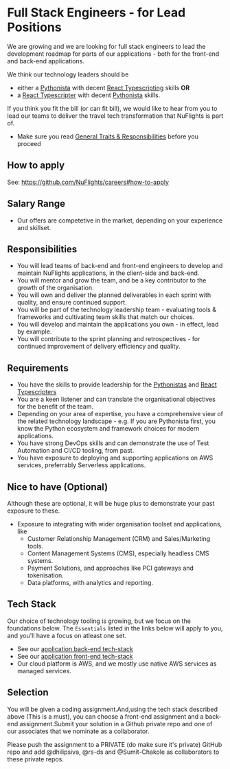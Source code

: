 # Full Stack Engineers - for Lead Positions

We are growing and we are looking for full stack engineers to lead the development roadmap for parts of our applications - both for the front-end and back-end applications.

We think our technology leaders should be 
* either a [Pythonista](https://github.com/NuFlights/careers/blob/main/open-positions/pythonista.md) with decent [React Typescripting](https://github.com/NuFlights/careers/blob/main/open-positions/react-typescripter.md) skills **OR** 
* a [React Typescripter](https://github.com/NuFlights/careers/blob/main/open-positions/react-typescripter.md) with decent [Pythonista](https://github.com/NuFlights/careers/blob/main/open-positions/pythonista.md) skills.
   
If you think you fit the bill (or can fit bill), we would like to hear from you to lead our teams to deliver the travel tech transformation that NuFlights is part of.
* Make sure you read [General Traits & Responsibilities](https://github.com/NuFlights/careers#general-traits--responsibilities) before you proceed

## How to apply

See: https://github.com/NuFlights/careers#how-to-apply

## Salary Range

* Our offers are competetive in the market, depending on your experience and skillset.

## Responsibilities

* You will lead teams of back-end and front-end engineers to develop and maintain NuFlights applications, in the client-side and back-end.
* You will mentor and grow the team, and be a key contributor to the growth of the organisation. 
* You will own and deliver the planned deliverables in each sprint with quality, and ensure continued support.
* You will be part of the technology leadership team - evaluating tools & frameworks and cultivating team skills that match our choices.
* You will develop and maintain the applications you own - in effect, lead by example.
* You will contribute to the sprint planning and retrospectives - for continued improvement of delivery efficiency and quality.

## Requirements

* You have the skills to provide leadership for the [Pythonistas](https://github.com/NuFlights/careers/blob/main/open-positions/pythonista.md) and [React Typescripters](https://github.com/NuFlights/careers/blob/main/open-positions/react-typescripter.md)
* You are a keen listener and can translate the organisational objectives for the benefit of the team.
* Depending on your area of expertise, you have a comprehensive view of the related technology landscape - e.g. If you are Pythonista first, you know the Python ecosystem and framework choices for modern applications.
* You have strong DevOps skills and can demonstrate the use of Test Automation and CI/CD tooling, from past.
* You have exposure to deploying and supporting applications on AWS services, preferrably Serverless applications.

## Nice to have (Optional)

Although these are optional, it will be huge plus to demonstrate your past exposure to these.

* Exposure to integrating with wider organisation toolset and applications, like 
  * Customer Relationship Management (CRM) and Sales/Marketing tools.
  * Content Management Systems (CMS), especially headless CMS systems.
  * Payment Solutions, and approaches like PCI gateways and tokenisation.
  * Data platforms, with analytics and reporting.

## Tech Stack
Our choice of technology tooling is growing, but we focus on the foundations below. The `Essentials` listed in the links below will apply to you, and you'll have a focus on atleast one set.
* See our [application back-end tech-stack](https://github.com/NuFlights/careers/blob/main/open-positions/pythonista.md#tech-stack)
* See our [application front-end tech-stack](https://github.com/NuFlights/careers/blob/main/open-positions/react-typescripter.md#tech-stack)
* Our cloud platform is AWS, and we mostly use native AWS services as managed services.

## Selection

You will be given a coding assignment.And,using the tech stack described above (This is a must), you can choose a front-end assignment and a back-end assignment.Submit your solution in a Github private repo and one of our associates that we nominate as a collaborator.

Please push the assignment to a PRIVATE (do make sure it's private) GitHub repo and add @dhilipsiva, @rs-ds and @Sumit-Chakole as collaborators to these private repos.
